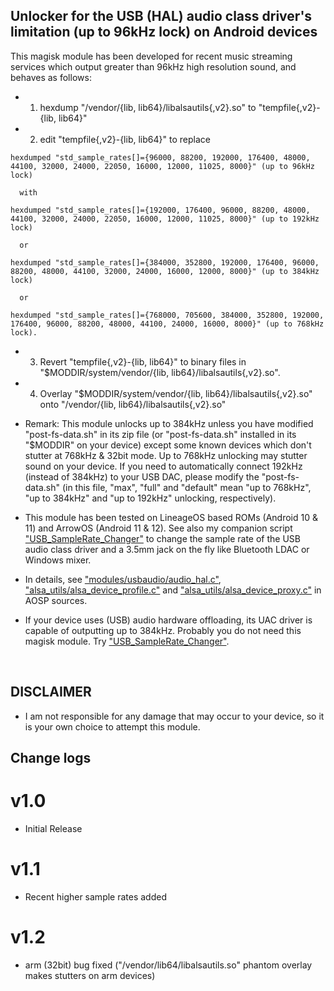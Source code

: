 ## Unlocker for the USB (HAL) audio class driver's limitation (up to 96kHz lock) on Android devices

This magisk module has been developed for recent music streaming services which output greater than 96kHz high resolution sound, and behaves as follows:

* 1. hexdump "/vendor/{lib, lib64}/libalsautils{,v2}.so" to "tempfile{,v2}-{lib, lib64}"
       
* 2. edit "tempfile{,v2}-{lib, lib64}" to replace
```
hexdumped "std_sample_rates[]={96000, 88200, 192000, 176400, 48000, 44100, 32000, 24000, 22050, 16000, 12000, 11025, 8000}" (up to 96kHz lock)

  with

hexdumped "std_sample_rates[]={192000, 176400, 96000, 88200, 48000, 44100, 32000, 24000, 22050, 16000, 12000, 11025, 8000}" (up to 192kHz lock)	

  or

hexdumped "std_sample_rates[]={384000, 352800, 192000, 176400, 96000, 88200, 48000, 44100, 32000, 24000, 16000, 12000, 8000}" (up to 384kHz lock)

  or

hexdumped "std_sample_rates[]={768000, 705600, 384000, 352800, 192000, 176400, 96000, 88200, 48000, 44100, 24000, 16000, 8000}" (up to 768kHz lock).
```

* 3. Revert "tempfile{,v2}-{lib, lib64}" to binary files in "$MODDIR/system/vendor/{lib, lib64}/libalsautils{,v2}.so".

* 4. Overlay "$MODDIR/system/vendor/{lib, lib64}/libalsautils{,v2}.so" onto "/vendor/{lib, lib64}/libalsautils{,v2}.so"

* Remark: This module unlocks up to 384kHz unless you have modified "post-fs-data.sh" in its zip file (or "post-fs-data.sh" installed in its "$MODDIR" on your device) except some known devices which don't stutter at 768kHz & 32bit mode. Up to 768kHz unlocking may stutter sound on your device. If you need to automatically connect 192kHz (instead of 384kHz) to your USB DAC, please modify the "post-fs-data.sh" (in this file, "max", "full" and "default" mean "up to 768kHz", "up to 384kHz" and "up to 192kHz" unlocking, respectively).


* This module has been tested on LineageOS based ROMs (Android 10 & 11) and ArrowOS (Android 11 & 12). See also my companion script ["USB_SampleRate_Changer"](https://github.com/yzyhk904/USB_SampleRate_Changer) to change the sample rate of the USB audio class driver and a 3.5mm jack on the fly like Bluetooth LDAC or Windows mixer.
* In details, see ["modules/usbaudio/audio_hal.c"](https://android.googlesource.com/platform/hardware/libhardware/+/master/modules/usbaudio/audio_hal.c), ["alsa_utils/alsa_device_profile.c"](https://android.googlesource.com/platform/system/media/+/master/alsa_utils/alsa_device_profile.c) and ["alsa_utils/alsa_device_proxy.c"](https://android.googlesource.com/platform/system/media/+/master/alsa_utils/alsa_device_proxy.c) in AOSP sources.
* If your device uses (USB) audio hardware offloading, its UAC driver is capable of outputting up to 384kHz. Probably you do not need this magisk module. Try ["USB_SampleRate_Changer"](https://github.com/yzyhk904/USB_SampleRate_Changer).
<br/>

## DISCLAIMER

* I am not responsible for any damage that may occur to your device, so it is your own choice to attempt this module.

## Change logs

# v1.0
* Initial Release

# v1.1
* Recent higher sample rates added

# v1.2
* arm (32bit) bug fixed ("/vendor/lib64/libalsautils.so" phantom overlay makes stutters on arm devices)

##

